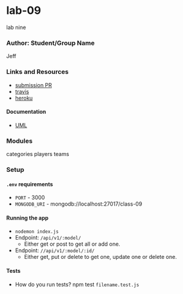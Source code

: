 # lab-09
lab nine

### Author: Student/Group Name
Jeff

### Links and Resources
* [submission PR](https://github.com/JeffLawrence1/lab-09/pull/1)
* [travis](https://www.travis-ci.com/jeff-401-js/lab-09)
* [heroku](https://protected-falls-82183.herokuapp.com/)


#### Documentation
* [UML](https://www.lucidchart.com/documents/view/c55fe5b8-a690-4b11-afd0-3d0bd79b8dd9/0)

### Modules
categories
players
teams

### Setup
#### `.env` requirements
* `PORT` - 3000
* `MONGODB_URI` - mongodb://localhost:27017/class-09

#### Running the app
* `nodemon index.js`
* Endpoint: `/api/v1/:model/`
  * Either get or post to get all or add one.
* Endpoint: `//api/v1/:model/:id/`
  * Either get, put or delete to get one, update one or delete one.
  
#### Tests
* How do you run tests?
npm test `filename.test.js`
